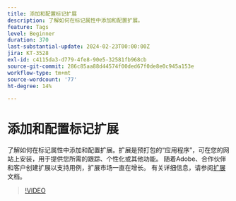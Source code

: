 ```yaml
---
title: 添加和配置标记扩展
description: 了解如何在标记属性中添加和配置扩展。
feature: Tags
level: Beginner
duration: 370
last-substantial-update: 2024-02-23T00:00:00Z
jira: KT-3528
exl-id: c4115da3-d779-4fe8-90e5-32581fb968cb
source-git-commit: 286c85aa88d44574f00ded67f0de8e0c945a153e
workflow-type: tm+mt
source-wordcount: '77'
ht-degree: 14%

---
```


# 添加和配置标记扩展

了解如何在标记属性中添加和配置扩展。扩展是预打包的“应用程序”，可在您的网站上安装，用于提供您所需的跟踪、个性化或其他功能。 随着Adobe、合作伙伴和客户创建扩展以支持用例，扩展市场一直在增长。 有关详细信息，请参阅[扩展](https://experienceleague.adobe.com/docs/experience-platform/tags/ui/extensions/overview.html)文档。

>[!VIDEO](https://video.tv.adobe.com/v/28732/?learn=on&enablevpops)
